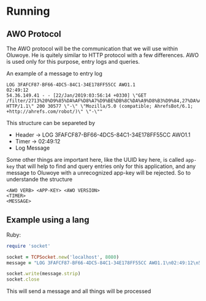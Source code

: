 # Running

## AWO Protocol

The AWO protocol will be the communication that we will use within Oluwoye. He is quitely similar to HTTP protocol with a few differences. AWO is used only for this purpose, entry logs and queries.

An example of a message to entry log
```
LOG 3FAFCF87-BF66-4DC5-84C1-34E178FF55CC AWO1.1
02:49:12
54.36.149.41 - - [22/Jan/2019:03:56:14 +0330] \"GET /filter/2713%20%D9%85%DA%AF%D8%A7%D9%BE%DB%8C%DA%A9%D8%B3%D9%84,27%DA%A9%D9%85%D8%AA%D8%B1%20%D8%A7%D8%B2%205%20%D9%85%DA%AF%D8%A7%D9%BE%DB%8C%DA%A9%D8%B3%D9%84,p53 HTTP/1.1\" 200 30577 \"-\" \"Mozilla/5.0 (compatible; AhrefsBot/6.1; +http://ahrefs.com/robot/)\" \"-\""
```

This structure can be separeted by
- Header -> LOG 3FAFCF87-BF66-4DC5-84C1-34E178FF55CC AWO1.1
- Timer -> 02:49:12
- Log Message

Some other things are important here, like the UUID key here, is called `app-key` that will help to find and query entries only for this application, and any message to Oluwoye with a unrecognized app-key will be rejected.
So to understande the structure

```
<AWO VERB> <APP-KEY> <AWO VERSION>
<TIMER>
<MESSAGE>
```

## Example using a lang

Ruby:
```ruby
require 'socket'

socket = TCPSocket.new('localhost', 8080)
message = "LOG 3FAFCF87-BF66-4DC5-84C1-34E178FF55CC AWO1.1\n02:49:12\n54.36.149.41 - - [22/Jan/2019:03:56:14 +0330] \"GET /filter/2713%20%D9%85%DA%AF%D8%A7%D9%BE%DB%8C%DA%A9%D8%B3%D9%84,27%DA%A9%D9%85%D8%AA%D8%B1%20%D8%A7%D8%B2%205%20%D9%85%DA%AF%D8%A7%D9%BE%DB%8C%DA%A9%D8%B3%D9%84,p53 HTTP/1.1\" 200 30577 \"-\" \"Mozilla/5.0 (compatible; AhrefsBot/6.1; +http://ahrefs.com/robot/)\" \"-\""

socket.write(message.strip)
socket.close
```

This will send a message and all things will be processed
